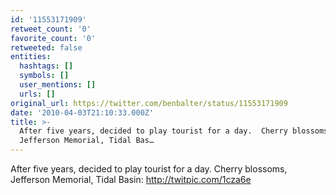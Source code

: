 ```yaml
---
id: '11553171909'
retweet_count: '0'
favorite_count: '0'
retweeted: false
entities:
  hashtags: []
  symbols: []
  user_mentions: []
  urls: []
original_url: https://twitter.com/benbalter/status/11553171909
date: '2010-04-03T21:10:33.000Z'
title: >-
  After five years, decided to play tourist for a day.  Cherry blossoms,
  Jefferson Memorial, Tidal Bas…
---
```


After five years, decided to play tourist for a day.  Cherry blossoms, Jefferson Memorial, Tidal Basin:   http://twitpic.com/1cza6e